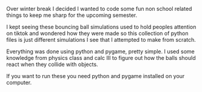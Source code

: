 Over winter break I decided I wanted to code some fun non school related things to keep me sharp for the upcoming semester. 

I kept seeing these bouncing ball simulations used to hold peoples attention on tiktok and wondered how they were made so this collection of python files is just different simulations I see that I attempted to make from scratch. 

Everything was done using python and pygame, pretty simple. I used some knowledge from physics class and calc III to figure out how the balls should react when they collide with objects. 

If you want to run these you need python and pygame installed on your computer.
